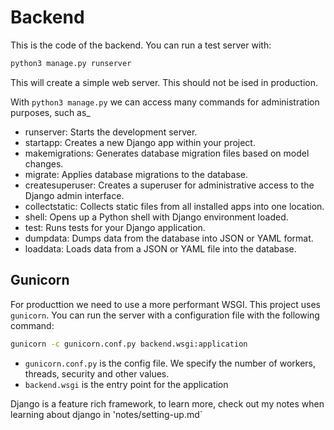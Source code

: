 # Backend

This is the code of the backend. You can run a test server with:
```bash
python3 manage.py runserver
```
This will create a simple web server. This should not be ised in production.

With `python3 manage.py` we can access many commands for administration purposes, such as_
- runserver: Starts the development server.
- startapp: Creates a new Django app within your project.
- makemigrations: Generates database migration files based on model changes.
- migrate: Applies database migrations to the database.
- createsuperuser: Creates a superuser for administrative access to the Django admin interface.
- collectstatic: Collects static files from all installed apps into one location.
- shell: Opens up a Python shell with Django environment loaded.
- test: Runs tests for your Django application.
- dumpdata: Dumps data from the database into JSON or YAML format.
- loaddata: Loads data from a JSON or YAML file into the database.

## Gunicorn

For producttion we need to use a more performant WSGI. This project uses `gunicorn`. You can run the server with a configuration file with the following command:
```bash
gunicorn -c gunicorn.conf.py backend.wsgi:application
```
- `gunicorn.conf.py` is the config file. We specify the number of workers, threads, security and other values.
- `backend.wsgi` is the entry point for the application

Django is a feature rich framework, to learn more, check out my notes when learning about django in 'notes/setting-up.md`
